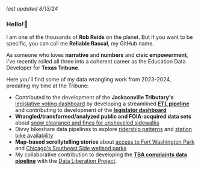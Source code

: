 *last updated 8/13/24*
### Hello!👋
I am one of the thousands of **Rob Reids** on the planet. But if you want to be specific, you can call me **Reliable Rascal**, my GitHub name. 

As someone who loves **narrative** and **numbers** and **civic empowerment**, I've recently rolled all three into a coherent career as the Education Data Developer for **Texas Tribune**.

Here you'll find some of my data wrangling work from 2023-2024, predating my time at the Tribune:
* Contributed to the development of the **Jacksonville Tributary's** [legislative voting dashboard](https://jaxtrib.shinyapps.io/Legislative_Compass/) by developing a streamlined  **[ETL pipeline](https://github.com/reliablerascal/fl-legislation-etl)** and contributing to development of the **[legislator dashboard](https://github.com/reliablerascal/fl-legislation-app-postgres)**
* **Wrangled/transformed/analyzed public and FOIA-acquired data sets** about <a href="https://github.com/reliablerascal/snow-clearance">snow clearance and fines for unshoveled sidewalks</a>
* Divvy bikeshare data pipelines</strong> to explore <a href="https://github.com/reliablerascal/divvy-winter/tree/main/notebooks">ridership patterns<a> and <a href="https://github.com/reliablerascal/divvy-performance">station bike availability</a>
* **Map-based scrollytelling stories** about <a href="https://github.com/reliablerascal/fort-washington">access to Fort Washington Park</a> and <a href="https://github.com/reliablerascal/bike-far-southeast">Chicago's Southeast Side wetland parks</a>
* My collaborative contribution to developing the **<a href="https://github.com/data-liberation-project/tsa-complaint-counts">TSA complaints data pipeline</a>** with the <a href="https://www.data-liberation-project.org/">Data Liberation Project</a>.
